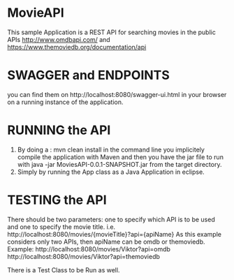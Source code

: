 # MovieAPI
This sample Application is a REST API for searching movies in the public APIs http://www.omdbapi.com/ and https://www.themoviedb.org/documentation/api

# SWAGGER and ENDPOINTS
you can find them on http://localhost:8080/swagger-ui.html in your browser on a running instance of the application.

# RUNNING the API
1. By doing a : mvn clean install in the command line you implicitely compile the application with Maven and then you have the jar file to run with java -jar MoviesAPI-0.0.1-SNAPSHOT.jar from the target directory.
2. Simply by running the App class as a Java Application in eclipse.

# TESTING the API
There should be two parameters: one to specify which API is to be used and one to specify the movie title. i.e. http://localhost:8080/movies/{movieTitle}?api={apiName}
As this example considers only two APIs, then apiName can be omdb or themoviedb.
Example: 
http://localhost:8080/movies/Viktor?api=omdb
http://localhost:8080/movies/Viktor?api=themoviedb

There is a Test Class to be Run as well.
